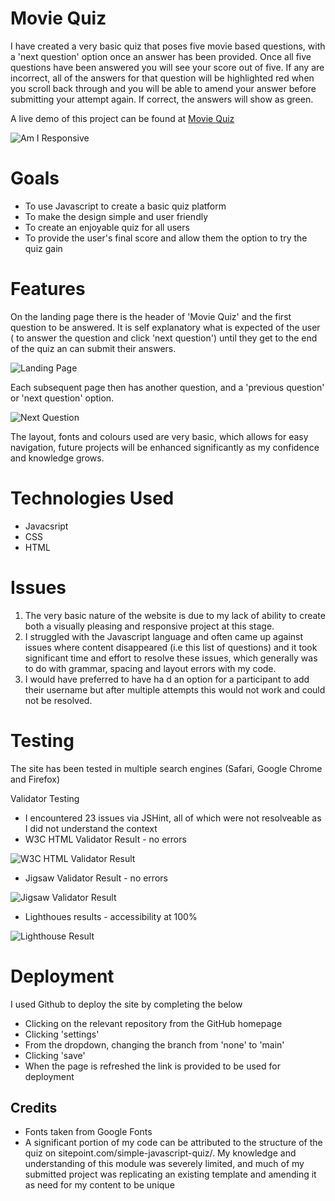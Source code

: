 # Movie Quiz

I have created a very basic quiz that poses five movie based questions, with a 'next question' option once an answer has been provided. Once all five questions have been answered you will see your score out of five. If any are incorrect, all of the answers for that question will be highlighted red when you scroll back through and you will be able to amend your answer before submitting your attempt again. If correct, the answers will show as green.

A live demo of this project can be found at [Movie Quiz](https://8000-alanpaterson82-project2-052j5a4rw6.us2.codeanyapp.com/)

![Am I Responsive](assets/images/am-i-responsive.jpg)

# Goals

- To use Javascript to create a basic quiz platform
- To make the design simple and user friendly
- To create an enjoyable quiz for all users
- To provide the user's final score and allow them the option to try the quiz gain

# Features

On the landing page there is the header of 'Movie Quiz' and the first question to be answered. It is self explanatory what is expected of the user ( to answer the question and click 'next question') until they get to the end of the quiz an can submit their answers.

![Landing Page](assets/images/landing-page.jpg)

Each subsequent page then has another question, and a 'previous question' or 'next question' option.

![Next Question](assets/images/previous-question-next-question.jpg)

The layout, fonts and colours used are very basic, which allows for easy navigation, future projects will be enhanced significantly as my confidence and knowledge grows.

# Technologies Used

- Javacsript
- CSS
- HTML

# Issues

1. The very basic nature of the website is due to my lack of ability to create both a visually pleasing and responsive project at this stage.
2. I struggled with the Javascript language and often came up against issues where content disappeared (i.e this list of questions) and it took significant time and effort to resolve these issues, which generally was to do with grammar, spacing and layout errors with my code.
3. I would have preferred to have ha d an option for a participant to add their username but after multiple attempts this would not work and could not be resolved.

# Testing

The site has been tested in multiple search engines (Safari, Google Chrome and Firefox)

Validator Testing

- I encountered 23 issues via JSHint, all of which were not resolveable as I did not understand the context
- W3C HTML Validator Result - no errors

![W3C HTML Validator Result](assets/images/w3c-html-validator-result.jpg) 

- Jigsaw Validator Result - no errors

![Jigsaw Validator Result](assets/images/w3c-jigsaw-validator-result.jpg)

- Lighthoues results - accessibility at 100%

![Lighthouse Result](assets/images/lighthouse-result.jpg)

# Deployment

I used Github to deploy the site by completing the below

- Clicking on the relevant repository from the GitHub homepage
- Clicking 'settings'
- From the dropdown, changing the branch from 'none' to 'main'
- Clicking 'save'
- When the page is refreshed the link is provided to be used for deployment

## Credits

- Fonts taken from Google Fonts
- A significant portion of my code can be attributed to the structure of the quiz on sitepoint.com/simple-javascript-quiz/. My knowledge and understanding of this module was severely limited, and much of my submitted project was replicating an existing template and amending it as need for my content to be unique